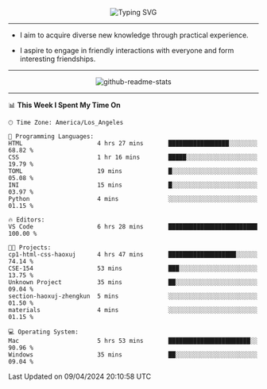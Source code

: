 <p align="center">
  <img src="https://readme-typing-svg.demolab.com?font=Fira+Code&weight=500&size=32&duration=2500&pause=1600&center=true&vCenter=true&random=false&width=1024&height=64&lines=Hi+there+%F0%9F%91%8B;I'm+delighted+you+could+make+it+here+%F0%9F%8E%89;I'm+Harry%2C+a+college+student+still+finding+my+way" alt="Typing SVG" />
</p>


---


- I aim to acquire diverse new knowledge through practical experience.

- I aspire to engage in friendly interactions with everyone and form interesting friendships.


---


<p align="center">
  <img src="https://github-readme-stats.vercel.app/api?username=Harry-Jing&show_icons=true" alt="github-readme-stats"/>
</p>


---

<!--START_SECTION:waka-->
📊 **This Week I Spent My Time On** 

```text
🕑︎ Time Zone: America/Los_Angeles

💬 Programming Languages: 
HTML                     4 hrs 27 mins       █████████████████░░░░░░░░   68.82 % 
CSS                      1 hr 16 mins        █████░░░░░░░░░░░░░░░░░░░░   19.79 % 
TOML                     19 mins             █░░░░░░░░░░░░░░░░░░░░░░░░   05.08 % 
INI                      15 mins             █░░░░░░░░░░░░░░░░░░░░░░░░   03.97 % 
Python                   4 mins              ░░░░░░░░░░░░░░░░░░░░░░░░░   01.15 % 

🔥 Editors: 
VS Code                  6 hrs 28 mins       █████████████████████████   100.00 % 

🐱‍💻 Projects: 
cp1-html-css-haoxuj      4 hrs 47 mins       ███████████████████░░░░░░   74.14 % 
CSE-154                  53 mins             ███░░░░░░░░░░░░░░░░░░░░░░   13.75 % 
Unknown Project          35 mins             ██░░░░░░░░░░░░░░░░░░░░░░░   09.04 % 
section-haoxuj-zhengkun  5 mins              ░░░░░░░░░░░░░░░░░░░░░░░░░   01.50 % 
materials                4 mins              ░░░░░░░░░░░░░░░░░░░░░░░░░   01.15 % 

💻 Operating System: 
Mac                      5 hrs 53 mins       ███████████████████████░░   90.96 % 
Windows                  35 mins             ██░░░░░░░░░░░░░░░░░░░░░░░   09.04 % 
```


 Last Updated on 09/04/2024 20:10:58 UTC
<!--END_SECTION:waka-->
